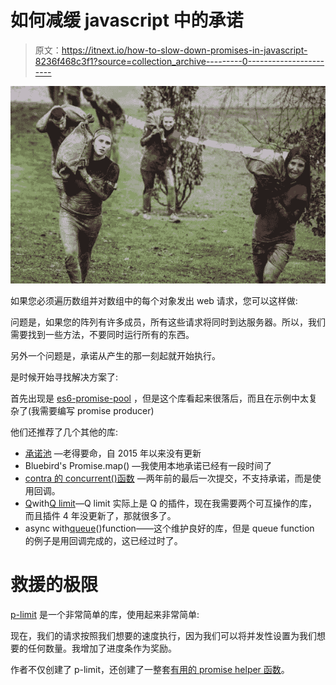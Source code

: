# 如何减缓 javascript 中的承诺

> 原文：<https://itnext.io/how-to-slow-down-promises-in-javascript-8236f468c3f1?source=collection_archive---------0----------------------->

![](img/f47a568c2d10e3a9e4be945bc135263e.png)

如果您必须遍历数组并对数组中的每个对象发出 web 请求，您可以这样做:

问题是，如果您的阵列有许多成员，所有这些请求将同时到达服务器。所以，我们需要找到一些方法，不要同时运行所有的东西。

另外一个问题是，承诺从产生的那一刻起就开始执行。

是时候开始寻找解决方案了:

首先出现是 [es6-promise-pool](https://www.npmjs.com/package/es6-promise-pool) ，但是这个库看起来很落后，而且在示例中太复杂了(我需要编写 promise producer)

他们还推荐了几个其他的库:

*   [承诺池](https://github.com/vilic/promise-pool) —老得要命，自 2015 年以来没有更新
*   Bluebird's Promise.map() —我使用本地承诺已经有一段时间了
*   [contra 的 concurrent()函数](https://github.com/bevacqua/contra#%CE%BBconcurrenttasks-cap-done) —两年前的最后一次提交，不支持承诺，而是使用回调。
*   [Q](https://github.com/kriskowal/q)with[Q limit](https://github.com/suprememoocow/qlimit)—Q limit 实际上是 Q 的插件，现在我需要两个可互操作的库，而且插件 4 年没更新了，那就很多了。
*   async with[queue](https://github.com/caolan/async#queueworker-concurrency)()function——这个维护良好的库，但是 queue function 的例子是用回调完成的，这已经过时了。

# 救援的极限

[p-limit](https://github.com/sindresorhus/p-limit) 是一个非常简单的库，使用起来非常简单:

现在，我们的请求按照我们想要的速度执行，因为我们可以将并发性设置为我们想要的任何数量。我增加了进度条作为奖励。

作者不仅创建了 p-limit，还创建了一整套[有用的 promise helper 函数](https://github.com/sindresorhus/promise-fun)。